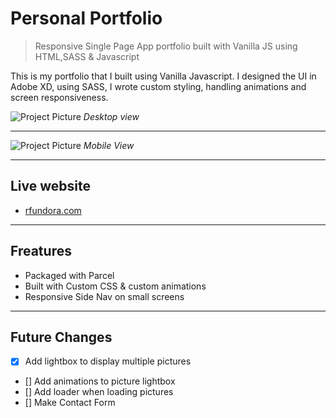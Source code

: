 # Personal Portfolio 
> Responsive Single Page App portfolio built with Vanilla JS using HTML,SASS & Javascript

This is my portfolio that I built using Vanilla Javascript. I designed the UI in Adobe XD, using SASS, I wrote custom styling, handling animations and screen responsiveness.
<!-- Portfolio Image -->
![Project Picture](/portfolio/img/projects/portfolio-project/portfolio1.JPG)
*Desktop view*
- - - 

![Project Picture](/portfolio/img/projects/portfolio-project/portfolio2.JPG)
*Mobile View*
- - - 

## Live website 
* [rfundora.com](https://rfundora.com "My personal portfolio")

- - - 

## Freatures
* Packaged with Parcel 
* Built with Custom CSS & custom animations
* Responsive Side Nav on small screens

- - - 

## Future Changes 
* [x] Add lightbox to display multiple pictures
* [] Add animations to picture lightbox
* [] Add loader when loading pictures
* [] Make Contact Form 



